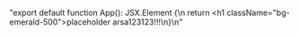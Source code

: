 "export default function App(): JSX.Element {\n  return <h1 className=\"bg-emerald-500\">placeholder arsa123123!!!</h1>\n}\n"